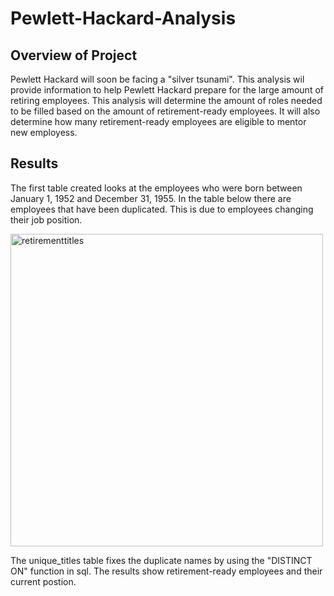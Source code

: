 # Pewlett-Hackard-Analysis

## Overview of Project

 Pewlett Hackard will soon be facing a "silver tsunami". This analysis wil provide information to help Pewlett Hackard prepare for the large amount of retiring employees. This analysis will determine the amount of roles needed to be filled based on the amount of retirement-ready employees. It will also determine how many retirement-ready employees are eligible to mentor new employess.


## Results
  The first table created looks at the employees who were born between January 1, 1952 and December 31, 1955. In the table below there are employees that have been duplicated. This is due to employees changing their job position.
  
  <img width="500" alt="retirementtitles" src="https://user-images.githubusercontent.com/106712521/182982103-30937b2a-9277-431f-aeec-46a52e7dfb69.png">
  
  The unique_titles table fixes the duplicate names by using the "DISTINCT ON" function in sql. The results show retirement-ready employees and their current postion. 
  
